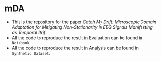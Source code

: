 # mDA
* This is the repository for the paper *Catch My Drift: Microscopic Domain Adaptation for Mitigating Non-Stationarity in EEG Signals Manifesting as Temporal Drif*.
* All the code to reproduce the result in Evaluation can be found in `Notebook`.
* All the code to reproduce the result in Analysis can be found in `Synthetic Dataset`.
